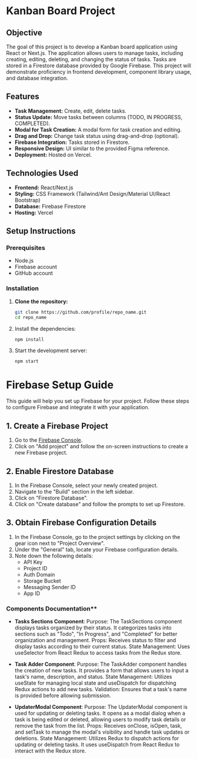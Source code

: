# Kanban Board Project

## Objective
The goal of this project is to develop a Kanban board application using React or Next.js. The application allows users to manage tasks, including creating, editing, deleting, and changing the status of tasks. Tasks are stored in a Firestore database provided by Google Firebase. This project will demonstrate proficiency in frontend development, component library usage, and database integration.

## Features
- **Task Management:** Create, edit, delete tasks.
- **Status Update:** Move tasks between columns (TODO, IN PROGRESS, COMPLETED).
- **Modal for Task Creation:** A modal form for task creation and editing.
- **Drag and Drop:** Change task status using drag-and-drop (optional).
- **Firebase Integration:** Tasks stored in Firestore.
- **Responsive Design:** UI similar to the provided Figma reference.
- **Deployment:** Hosted on Vercel.

## Technologies Used
- **Frontend:** React/Next.js
- **Styling:** CSS Framework (Tailwind/Ant Design/Material UI/React Bootstrap)
- **Database:** Firebase Firestore
- **Hosting:** Vercel

## Setup Instructions

### Prerequisites
- Node.js
- Firebase account
- GitHub account

### Installation

1. **Clone the repository:**
   ```bash
   git clone https://github.com/profile/repo_name.git
   cd repo_name
2. Install the dependencies:
   ```
   npm install
   ```
3. Start the development server:
   ```
   npm start
   ```


# Firebase Setup Guide

This guide will help you set up Firebase for your project. Follow these steps to configure Firebase and integrate it with your application.

## 1. Create a Firebase Project

1. Go to the [Firebase Console](https://console.firebase.google.com/).
2. Click on "Add project" and follow the on-screen instructions to create a new Firebase project.

## 2. Enable Firestore Database

1. In the Firebase Console, select your newly created project.
2. Navigate to the "Build" section in the left sidebar.
3. Click on "Firestore Database".
4. Click on "Create database" and follow the prompts to set up Firestore.

## 3. Obtain Firebase Configuration Details

1. In the Firebase Console, go to the project settings by clicking on the gear icon next to "Project Overview".
2. Under the "General" tab, locate your Firebase configuration details.
3. Note down the following details:
   - API Key
   - Project ID
   - Auth Domain
   - Storage Bucket
   - Messaging Sender ID
   - App ID

### Components Documentation**

- **Tasks Sections Component**:
  Purpose: The TaskSections component displays tasks organized by their status. It categorizes tasks into sections such as "Todo", "In Progress", and "Completed" for better organization and management.
  Props: Receives status to filter and display tasks according to their current status.
  State Management: Uses useSelector from React Redux to access tasks from the Redux store.

- **Task Adder Component**:
  Purpose: The TaskAdder component handles the creation of new tasks. It provides a form that allows users to input a task's name, description, and status.
  State Management: Utilizes useState for managing local state and useDispatch for dispatching Redux actions to add new tasks.
  Validation: Ensures that a task's name is provided before allowing submission.
- **UpdaterModal Component**:
  Purpose: The UpdaterModal component is used for updating or deleting tasks. It opens as a modal dialog when a task is being edited or deleted, allowing users to modify task details or remove the task 
  from the list.
  Props: Receives onClose, isOpen, task, and setTask to manage the modal's visibility and handle task updates or deletions.
  State Management: Utilizes Redux to dispatch actions for updating or deleting tasks. It uses useDispatch from React Redux to interact with the Redux store.
